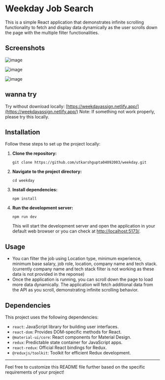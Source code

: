 


# Weekday Job Search

This is a simple React application that demonstrates infinite scrolling functionality to fetch and display data dynamically as the user scrolls down the page with the multiple filter functionalities.

## Screenshots

![image](https://github.com/utkarshgupta04092003/weekday/assets/63789702/53870aeb-0a9b-4e9c-be76-dcffefd39436)

![image](https://github.com/utkarshgupta04092003/weekday/assets/63789702/f5ccd2a9-6b36-46fe-9c4d-155bf3babe84)

![image](https://github.com/utkarshgupta04092003/weekday/assets/63789702/566910ee-5729-4134-ac22-b582170000e2)


## wanna try
Try without download locally: [https://weekdayassign.netlify.app/](https://weekdayassign.netlify.app/)
Note: If something not work properly, please try this locally.
## Installation

Follow these steps to set up the project locally:

1. **Clone the repository:**

   ```
   git clone https://github.com/utkarshgupta04092003/weekday.git
   ```

2. **Navigate to the project directory:**

   ```
   cd weekday
   ```

3. **Install dependencies:**

   ```
   npm install
   ```

4. **Run the development server:**

   ```
   npm run dev
   ```

   This will start the development server and open the application in your default web browser or you can check at  [http://localhost:5173/](http://localhost:5173/).

## Usage
- You can filter the job using Location type, minimum experience, minimum base salary, job role, location, company name and tech stack. (currently company name and tech stack filter is not working as these data is not provided in the reponse)
- Once the application is running, you can scroll down the page to load more data dynamically. The application will fetch additional data from the API as you scroll, demonstrating infinite scrolling behavior.

## Dependencies

This project uses the following dependencies:

- `react`: JavaScript library for building user interfaces.
- `react-dom`: Provides DOM-specific methods for React.
- `@material-ui/core`: React components for Material Design.
- `redux`: Predictable state container for JavaScript apps.
- `react-redux`: Official React bindings for Redux.
- `@reduxjs/toolkit`: Toolkit for efficient Redux development.

---

Feel free to customize this README file further based on the specific requirements of your project!
